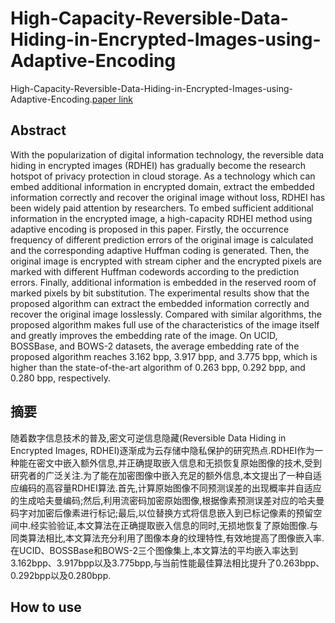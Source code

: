 # High-Capacity-Reversible-Data-Hiding-in-Encrypted-Images-using-Adaptive-Encoding

 High-Capacity-Reversible-Data-Hiding-in-Encrypted-Images-using-Adaptive-Encoding.[paper link](https://arxiv.org/abs/2102.12620 )

## Abstract
With the popularization of digital information technology, the reversible data hiding in encrypted images (RDHEI) has gradually become the research hotspot of privacy protection in cloud storage. As a technology which can embed additional information in encrypted domain, extract the embedded information correctly and recover the original image without loss, RDHEI has been widely paid attention by researchers. To embed sufficient additional information in the encrypted image, a high-capacity RDHEI method using adaptive encoding is proposed in this paper. Firstly, the occurrence frequency of different prediction errors of the original image is calculated and the corresponding adaptive Huffman coding is generated. Then, the original image is encrypted with stream cipher and the encrypted pixels are marked with different Huffman codewords according to the prediction errors. Finally, additional information is embedded in the reserved room of marked pixels by bit substitution. The experimental results show that the proposed algorithm can extract the embedded information correctly and recover the original image losslessly. Compared with similar algorithms, the proposed algorithm makes full use of the characteristics of the image itself and greatly improves the embedding rate of the image. On UCID, BOSSBase, and BOWS-2 datasets, the average embedding rate of the proposed algorithm reaches 3.162 bpp, 3.917 bpp, and 3.775 bpp, which is higher than the state-of-the-art algorithm of 0.263 bpp, 0.292 bpp, and 0.280 bpp, respectively.


## 摘要
随着数字信息技术的普及,密文可逆信息隐藏(Reversible Data Hiding in Encrypted Images, RDHEI)逐渐成为云存储中隐私保护的研究热点.RDHEI作为一种能在密文中嵌入额外信息,并正确提取嵌入信息和无损恢复原始图像的技术,受到研究者的广泛关注.为了能在加密图像中嵌入充足的额外信息,本文提出了一种自适应编码的高容量RDHEI算法.首先,计算原始图像不同预测误差的出现概率并自适应的生成哈夫曼编码;然后,利用流密码加密原始图像,根据像素预测误差对应的哈夫曼码字对加密后像素进行标记;最后,以位替换方式将信息嵌入到已标记像素的预留空间中.经实验验证,本文算法在正确提取嵌入信息的同时,无损地恢复了原始图像.与同类算法相比,本文算法充分利用了图像本身的纹理特性,有效地提高了图像嵌入率.在UCID、BOSSBase和BOWS-2三个图像集上,本文算法的平均嵌入率达到3.162bpp、3.917bpp以及3.775bpp,与当前性能最佳算法相比提升了0.263bpp、0.292bpp以及0.280bpp.


## How to use







